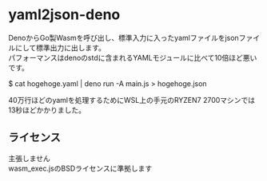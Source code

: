 # yaml2json-deno

DenoからGo製Wasmを呼び出し、標準入力に入ったyamlファイルをjsonファイルにして標準出力に出します。  
パフォーマンスはdenoのstdに含まれるYAMLモジュールに比べて10倍ほど悪いです。  

$ cat hogehoge.yaml | deno run -A main.js > hogehoge.json  

40万行ほどのyamlを処理するためにWSL上の手元のRYZEN7 2700マシンでは13秒ほどかかりました。  

## ライセンス  
主張しません  
wasm_exec.jsのBSDライセンスに準拠します
